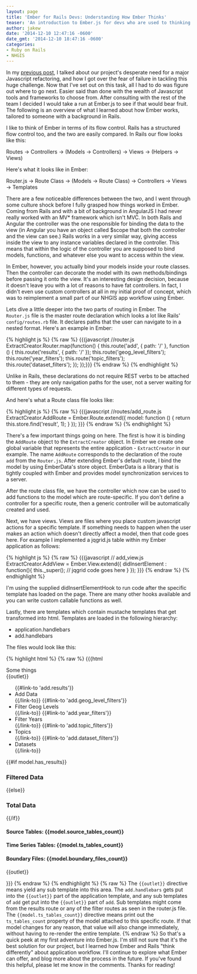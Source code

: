 ```yaml
---
layout: page
title: 'Ember for Rails Devs: Understanding How Ember Thinks'
teaser: 'An introduction to Ember.js for devs who are used to thinking in Rails.'
author: jakew
date: '2014-12-10 12:47:16 -0600'
date_gmt: '2014-12-10 18:47:16 -0600'
categories:
- Ruby on Rails
- NHGIS
---
```

In my <a href="{{site.url}}/take-it-and-run-a-tale-of-risk-failure-and-the-beginning-of-a-javascript-journey/" title="previous post">previous post</a>, I talked about our project's desperate need for a major Javascript refactoring, and how I got over the fear of failure in tackling this huge challenge. Now that I've set out on this task, all I had to do was figure out where to go next. Easier said than done with the wealth of Javascript tools and frameworks to choose from. After consulting with the rest of the team I decided I would take a run at Ember.js to see if that would bear fruit. The following is an overview of what I learned about how Ember works, tailored to someone with a background in Rails.

I like to think of Ember in terms of its flow control. Rails has a structured flow control too, and the two are easily compared. In Rails our flow looks like this:

Routes &rarr; Controllers &rarr; (Models &rarr; Controllers) &rarr; Views &rarr; (Helpers &rarr; Views)

Here's what it looks like in Ember:

Router.js &rarr; Route Class &rarr; (Models &rarr; Route Class) &rarr; Controllers &rarr; Views &rarr; Templates

There are a few noticeable differences between the two, and I went through some culture shock before I fully grasped how things worked in Ember. Coming from Rails and with a bit of background in AngularJS I had never really worked with an MV* framework which isn't MVC. In both Rails and Angular the controller was the one responsible for binding the data to the view (in Angular you have an object called $scope that both the controller and the view can see.) Rails works in a very similar way, giving access inside the view to any instance variables declared in the controller. This means that within the logic of the controller you are supposed to bind models, functions, and whatever else you want to access within the view.

In Ember, however, you actually bind your models inside your route classes. Then the controller can decorate the model with its own methods/bindings before passing it onto the view. It's an interesting design decision, because it doesn't leave you with a lot of reasons to have fat controllers. In fact, I didn't even use custom controllers at all in my initial proof of concept, which was to reimplement a small part of our NHGIS app workflow using Ember.

Lets dive a little deeper into the two parts of routing in Ember. The `Router.js` file is the master route declaration which looks a lot like Rails' `config/routes.rb` file. It declares paths that the user can navigate to in a nested format. Here's an example in Ember:

{% highlight js %}
{% raw %}
{{{javascript
//router.js
ExtractCreator.Router.map(function() {
        	this.route('add', { path: '/' }, function () {
                    	this.route('results', { path: '/' });
                    	this.route('geog_level_filters');
                    	this.route('year_filters');
                    	this.route('topic_filters');
                    	this.route('dataset_filters');
        	});
});}}}
{% endraw %}
{% endhighlight %}

Unlike in Rails, these declarations do not require REST verbs to be attached to them - they are only navigation paths for the user, not a server waiting for different types of requests.

And here's what a Route class file looks like:

{% highlight js %}
{% raw %}
{{{javascript
//routes/add_route.js
ExtractCreator.AddRoute = Ember.Route.extend({
        	model: function () {
                    	return this.store.find('result', 1);
        	}
});
}}}
{% endraw %}
{% endhighlight %}

There's a few important things going on here. The first is how it is binding the `AddRoute` object to the `ExtractCreator` object. In Ember we create one global variable that represents the entire application - `ExtractCreator` in our example. The name `AddRoute` corresponds to the declaration of the route `add` from the `Router.js`. After extending Ember's default route, I bind the model by using EmberData's store object. EmberData is a library that is tightly coupled with Ember and provides model synchronization services to a server.

After the route class file, we have the controller which now can be used to add functions to the model which are route-specific. If you don't define a controller for a specific route, then a generic controller will be automatically created and used.

Next, we have views. Views are files where you place custom javascript actions for a specific template. If something needs to happen when the user makes an action which doesn't directly affect a model, then that code goes here. For example I implemented a jqgrid.js table within my Ember application as follows:

{% highlight js %}
{% raw %}
{{{javascript
// add_view.js
ExtractCreator.AddView = Ember.View.extend({
        	didInsertElement : function(){
                    	this._super();
  	// jqgrid code goes here
        	}
});
}}}
{% endraw %}
{% endhighlight %}

I'm using the supplied didInsertElementHook to run code after the specific template has loaded on the page. There are many other hooks available and you can write custom callable functions as well.

Lastly, there are templates which contain mustache templates that get transformed into html. Templates are loaded in the following hierarchy:

* application.handlebars
* add.handlebars

The files would look like this:

{% highlight html %}
{% raw %}
{{{html
<!-- application.handlebars !-->

<section id="subnav">
   Some things
</section>

<section id="lower-section" class="clearfix">
        	{{outlet}}
</section>

<!-- add.handlebars -->

<section id="side-nav">
<ul class="add-nav">
                    	{{#link-to 'add.results'}}
<li>Add Data</li>{{/link-to}}
                    	{{#link-to 'add.geog_level_filters'}}
<li>Filter Geog Levels</li>{{/link-to}}
                    	{{#link-to 'add.year_filters'}}
<li>Filter Years</li>{{/link-to}}
                    	{{#link-to 'add.topic_filters'}}
<li>Topics</li>{{/link-to}}
                    	{{#link-to 'add.dataset_filters'}}
<li>Datasets</li>{{/link-to}}
        	</ul>

<aside class="filter-overview">
                    	{{#if model.has_results}}

<h3>Filtered Data</h3>
                    	{{else}}

<h3>Total Data</h3>
                    	{{/if}}

<h4>Source Tables: {{model.source_tables_count}}</h4>

<h4>Time Series Tables: {{model.ts_tables_count}}</h4>

<h4>Boundary Files: {{model.boundary_files_count}}</h4>
        	</aside>
</section>

<section id="main-view" class="clearfix">
        	{{outlet}}
</section>

}}}
{% endraw %}
{% endhighlight %}
{% raw %}
The `{{outlet}}` directive means yield any sub template into this area. The `add.handlebars` gets put into the `{{outlet}}` part of the application template, and any sub templates of `add` get put into the `{{outlet}}` part of `add`. Sub templates might come from the results route or any of the filter routes as seen in the router.js file. The `{{model.ts_tables_count}}` directive means print out the `ts_tables_count` property of the model attached to this specific route. If that model changes for any reason, that value will also change immediately, without having to re-render the entire template.
{% endraw %}
So that's a quick peek at my first adventure into Ember.js. I'm still not sure that it's the best solution for our project, but I learned how Ember and Rails "think differently" about application workflow. I'll continue to explore what Ember can offer, and blog more about the process in the future. If you've found this helpful, please let me know in the comments. Thanks for reading!

